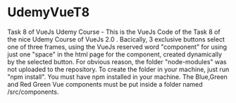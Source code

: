 # UdemyVueT8
Task 8 of VueJs Udemy Course - This is the VueJs Code of the Task 8 of the nice Udemy Course of VueJs 2.0 .
Bacically, 3 exclusive buttons select one of three frames, using the VueJs reserved word "component" for using just
one "space" in the html page for the component, created dynamically by the selected button.
For obvious reason, the folder "node-modules" was not uploaded to the repository. To create the folder in your
machine, just run "npm install". You must have npm installed in your machine.
The Blue,Green and Red Green Vue components must be put inside a folder named /src/components.
